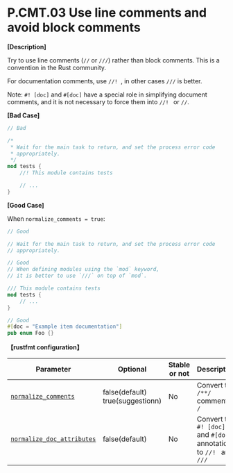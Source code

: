 # P.CMT.03 Use line comments and avoid block comments

**[Description]**

Try to use line comments (`//` or `///`) rather than block comments. This is a convention in the Rust community.

For documentation comments, use `//! `, in other cases `///` is better.

Note: `#! [doc]` and `#[doc]` have a special role in simplifying document comments, and it is not necessary to force them into `//! ` or `//`.

**[Bad Case]**

```rust
// Bad

/*
 * Wait for the main task to return, and set the process error code
 * appropriately.
 */
mod tests {
    //! This module contains tests

    // ...
}
```

**[Good Case]**

When `normalize_comments = true`:

```rust
// Good

// Wait for the main task to return, and set the process error code
// appropriately.

// Good
// When defining modules using the `mod` keyword, 
// it is better to use `///` on top of `mod`.

/// This module contains tests
mod tests {
    // ...
}

// Good
#[doc = "Example item documentation"]
pub enum Foo {}
```

**【rustfmt configuration】**

| Parameter                                                                                    | Optional                         | Stable or not | Description                                                         |
| -------------------------------------------------------------------------------------------- | -------------------------------- | ------------- | ------------------------------------------------------------------- |
| [`normalize_comments`](https://rust-lang.github.io/rustfmt/?#normalize_comments)             | false(default) true(suggestionn) | No            | Convert the `/**/` comment to `/`                                   |
| [`normalize_doc_attributes`](https://rust-lang.github.io/rustfmt/?#normalize_doc_attributes) | false(default)                   | No            | Convert the `#! [doc]` and `#[doc]` annotations to `//! ` and `///` |